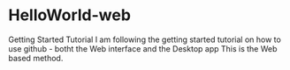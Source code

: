 # HelloWorld-web
Getting Started Tutorial
I am following the getting started tutorial on how to use github - botht the Web interface and the Desktop app
This is the Web based method.
